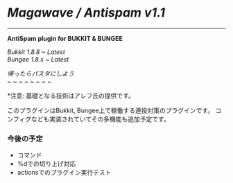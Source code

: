 # *Magawave / Antispam v1.1*

---
__AntiSpam plugin for BUKKIT & BUNGEE__

*Bukkit 1.8.8 ~ Latest*  
*Bungee 1.8.x ~ Latest*

_帰ったらパスタにしよう_  
~ ~ ~ ~ ~ ~ ~ ~

*注意: 基礎となる技術はアレフ氏の提供です。

このプラグインはBukkit, Bungee上で稼働する連投対策のプラグインです。
コンフィグなども実装されていてその多機能も追加予定です。

### 今後の予定
- コマンド
- %dでの切り上げ対応
- actionsでのプラグイン実行テスト